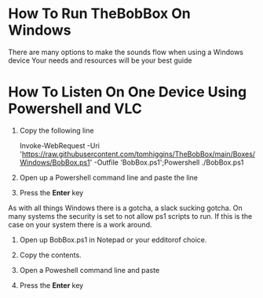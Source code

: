 # How To Run TheBobBox On Windows
There are many options to make the sounds flow when using a Windows device Your needs and resources will be your best guide

# How To Listen On One Device Using Powershell and VLC
1. Copy the following line

    Invoke-WebRequest -Uri 'https://raw.githubusercontent.com/tomhiggins/TheBobBox/main/Boxes/Windows/BobBox.ps1' -Outfile 'BobBox.ps1';Powershell ./BobBox.ps1

2. Open up a Powershell command line and paste the line

3. Press the **Enter** key

As with all things Windows there is a gotcha, a slack sucking gotcha. On many systems the security is set to not allow ps1 
scripts to run. If this is the case on your system there is a work around. 

1. Open up BobBox.ps1 in Notepad or your edditorof choice.

2. Copy the contents.

3. Open a Poweshell command line and paste

4. Press the **Enter** key
